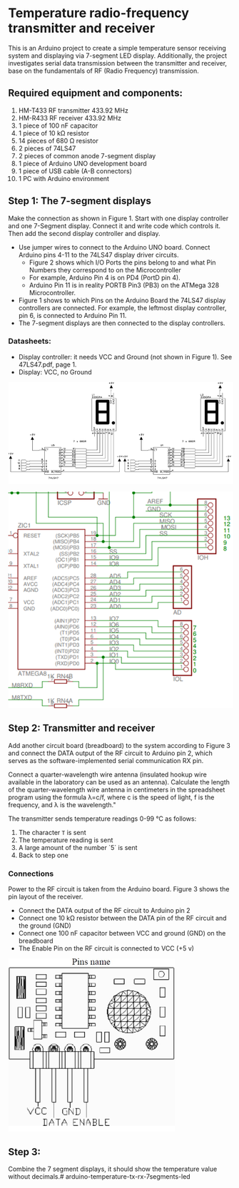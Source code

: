 # Temperature radio-frequency transmitter  and  receiver

This is an Arduino project to create a simple temperature sensor receiving system and displaying via 7-segment LED display. Additionally, the project investigates serial data transmission between the transmitter and receiver, base on the fundamentals of RF (Radio Frequency) transmission.

## Required  equipment  and  components:
1.	HM-T433 RF transmitter 433.92 MHz 
2.	HM-R433 RF receiver 433.92 MHz 
3.	1 piece of 100 nF capacitor
4.	1 piece of 10 kΩ resistor
5.	14 pieces of 680 Ω resistor
6.	2 pieces of 74LS47
7.	2 pieces of common anode 7-segment display
8.	1 piece of Arduino UNO development board
9.	1 piece of USB cable (A-B connectors)
10.	1 PC with Arduino environment

## Step 1: The 7-segment displays
Make the connection as shown in Figure 1. Start with one display controller and one 7-Segment display. Connect it and write code which controls it. Then add the second display controller and display.
 - Use jumper wires to connect to the Arduino UNO board. Connect Arduino pins 4-11 to the 74LS47 display driver circuits.
	 - Figure 2 shows which I/O Ports the pins belong to and what Pin Numbers they correspond to on the Microcontroller 
	 - For example, Arduino Pin 4 is on PD4 (PortD pin 4).
	 - Arduino Pin 11 is in reality PORTB Pin3 (PB3) on the ATMega 328 Microcontroller. 
  - Figure 1 shows to which Pins on the Arduino Board the 74LS47 display controllers are connected. For
   example, the leftmost display controller, pin 6, is connected to Arduino Pin 11.    
 - The 7-segment displays are then connected to the display controllers.

###  Datasheets:
 - Display controller: it needs VCC and Ground (not shown in Figure 1). See 47LS47.pdf, page 1.
 - Display: VCC, no Ground

![Figure 1](./img/figure1.png)

![Figure 2](./img/figure2.png)

## Step 2: Transmitter and receiver

Add another circuit board (breadboard) to the system according to Figure 3 and connect the DATA output of the RF circuit to Arduino pin 2, which serves as the software-implemented serial communication RX pin.

Connect a quarter-wavelength wire antenna (insulated hookup wire available in the laboratory can be used as an antenna). Calculate the length of the quarter-wavelength wire antenna in centimeters in the spreadsheet program using the formula λ=c/f, where c is the speed of light, f is the frequency, and λ is the wavelength."

The transmitter sends temperature readings 0-99 °C as follows:
1. The character `T` is sent
2. The temperature reading is sent
3. A large amount of the number `5´ is sent
4. Back to step one

### Connections

Power to the RF circuit is taken from the Arduino board. Figure 3 shows the pin layout of the receiver.

 - Connect the DATA output of the RF circuit to Arduino pin 2
 - Connect one 10 kΩ resistor between the DATA pin of the RF circuit and the ground (GND)
 - Connect one 100 nF capacitor between VCC and ground (GND) on the breadboard
 - The Enable Pin on the RF circuit is connected to VCC (+5 v)
 
![Figure 3](./img/figure3.png)

## Step 3:

Combine the 7 segment displays, it should show the temperature value without decimals.# arduino-temperature-tx-rx-7segments-led
